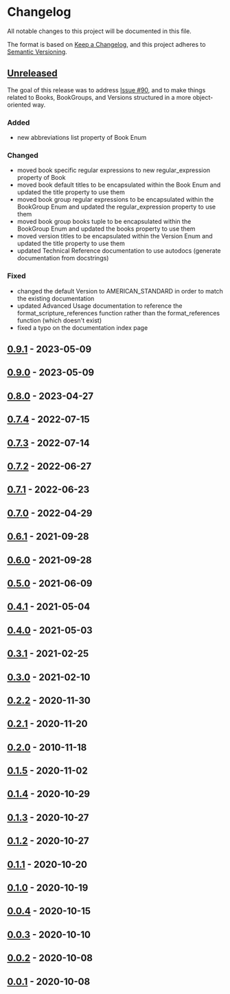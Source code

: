 # Changelog

All notable changes to this project will be documented in this file.

The format is based on [Keep a Changelog](https://keepachangelog.com/en/1.0.0/),
and this project adheres to [Semantic Versioning](https://semver.org/spec/v2.0.0.html).

## [Unreleased]

The goal of this release was to address [Issue #90], and to make things related to Books, BookGroups, and Versions structured in a more object-oriented way.

### Added

- new abbreviations list property of Book Enum

### Changed

- moved book specific regular expressions to new regular_expression property of Book
- moved book default titles to be encapsulated within the Book Enum and updated the title property to use them
- moved book group regular expressions to be encapsulated within the BookGroup Enum and updated the regular_expression property to use them
- moved book group books tuple to be encapsulated within the BookGroup Enum and updated the books property to use them
- moved version titles to be encapsulated within the Version Enum and updated the title property to use them
- updated Technical Reference documentation to use autodocs (generate documentation from docstrings)

### Fixed

- changed the default Version to AMERICAN_STANDARD in order to match the existing documentation
- updated Advanced Usage documentation to reference the format_scripture_references function rather than the format_references function (which doesn't exist)
- fixed a typo on the documentation index page

## [0.9.1] - 2023-05-09

## [0.9.0] - 2023-05-09

## [0.8.0] - 2023-04-27

## [0.7.4] - 2022-07-15

## [0.7.3] - 2022-07-14

## [0.7.2] - 2022-06-27

## [0.7.1] - 2022-06-23

## [0.7.0] - 2022-04-29

## [0.6.1] - 2021-09-28

## [0.6.0] - 2021-09-28

## [0.5.0] - 2021-06-09

## [0.4.1] - 2021-05-04

## [0.4.0] - 2021-05-03

## [0.3.1] - 2021-02-25

## [0.3.0] - 2021-02-10

## [0.2.2] - 2020-11-30

## [0.2.1] - 2020-11-20

## [0.2.0] - 2010-11-18

## [0.1.5] - 2020-11-02

## [0.1.4] - 2020-10-29

## [0.1.3] - 2020-10-27

## [0.1.2] - 2020-10-27

## [0.1.1] - 2020-10-20

## [0.1.0] - 2020-10-19

## [0.0.4] - 2020-10-15

## [0.0.3] - 2020-10-10

## [0.0.2] - 2020-10-08

## [0.0.1] - 2020-10-08

[unreleased]: https://github.com/avendesora/pythonbible
[0.9.1]: https://github.com/avendesora/pythonbible
[0.9.0]: https://github.com/avendesora/pythonbible
[0.8.0]: https://github.com/avendesora/pythonbible
[0.7.4]: https://github.com/avendesora/pythonbible
[0.7.3]: https://github.com/avendesora/pythonbible
[0.7.2]: https://github.com/avendesora/pythonbible
[0.7.1]: https://github.com/avendesora/pythonbible
[0.7.0]: https://github.com/avendesora/pythonbible
[0.6.1]: https://github.com/avendesora/pythonbible
[0.6.0]: https://github.com/avendesora/pythonbible
[0.5.0]: https://github.com/avendesora/pythonbible
[0.4.1]: https://github.com/avendesora/pythonbible
[0.4.0]: https://github.com/avendesora/pythonbible
[0.3.1]: https://github.com/avendesora/pythonbible
[0.3.0]: https://github.com/avendesora/pythonbible
[0.2.2]: https://github.com/avendesora/pythonbible
[0.2.1]: https://github.com/avendesora/pythonbible
[0.2.0]: https://github.com/avendesora/pythonbible
[0.1.5]: https://github.com/avendesora/pythonbible
[0.1.4]: https://github.com/avendesora/pythonbible
[0.1.3]: https://github.com/avendesora/pythonbible
[0.1.2]: https://github.com/avendesora/pythonbible
[0.1.1]: https://github.com/avendesora/pythonbible
[0.1.0]: https://github.com/avendesora/pythonbible
[0.0.4]: https://github.com/avendesora/pythonbible
[0.0.3]: https://github.com/avendesora/pythonbible
[0.0.2]: https://github.com/avendesora/pythonbible
[0.0.1]: https://github.com/avendesora/pythonbible

[issue #90]: https://github.com/avendesora/pythonbible/issues/90
